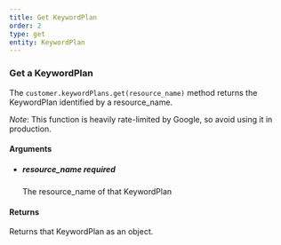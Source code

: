 ```yaml
---
title: Get KeywordPlan 
order: 2
type: get
entity: KeywordPlan 
---
```


### Get a KeywordPlan 

The `customer.keywordPlans.get(resource_name)` method returns the KeywordPlan identified by a resource_name. 

_Note_: This function is heavily rate-limited by Google, so avoid using it in production.


#### Arguments

- 	##### resource_name _required_
	The resource_name of that KeywordPlan


#### Returns

Returns that KeywordPlan as an object.
